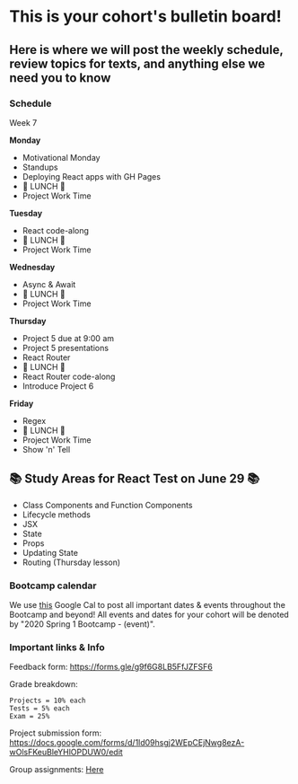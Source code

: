 # This is your cohort's bulletin board! 
## Here is where we will post the weekly schedule, review topics for texts, and anything else we need you to know

### Schedule

Week 7

**Monday**

* Motivational Monday
* Standups
* Deploying React apps with GH Pages
* 🍴 LUNCH 🍴
* Project Work Time


**Tuesday**
* React code-along
* 🍴 LUNCH 🍴
* Project Work Time


**Wednesday**
* Async & Await
* 🍴 LUNCH 🍴
* Project Work Time

**Thursday**

* Project 5 due at 9:00 am
* Project 5 presentations
* React Router
* 🍴 LUNCH 🍴
* React Router code-along
* Introduce Project 6

**Friday**

* Regex
* 🍴 LUNCH 🍴
* Project Work Time
* Show 'n' Tell



## 📚 Study Areas for React Test on June 29 📚

* Class Components and Function Components
* Lifecycle methods
* JSX
* State
* Props
* Updating State
* Routing (Thursday lesson)




### Bootcamp calendar
We use [this](https://calendar.google.com/calendar/embed?src=hackeryou.com_ckj6930nr6kraakaisos09cccs%40group.calendar.google.com&ctz=America%2FToronto) Google Cal to post all important dates & events throughout the Bootcamp and beyond! All events and dates for your cohort will be denoted by "2020 Spring 1 Bootcamp - (event)".

### Important links & Info
Feedback form: https://forms.gle/g9f6G8LB5FfJZFSF6

Grade breakdown:
```
Projects = 10% each
Tests = 5% each
Exam = 25%
```

Project submission form: https://docs.google.com/forms/d/1ld09hsgj2WEpCEjNwg8ezA-wOlsFKeuBleYHlOPDUW0/edit

Group assignments: [Here](https://docs.google.com/spreadsheets/d/1sPMnnBRM9te3MwBmgv6CMVKqqIKlFYt7uSLhx_QAndA/edit#gid=1112317742)

